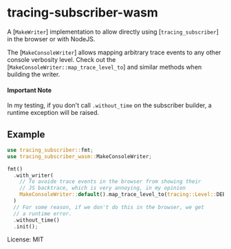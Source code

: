 # tracing-subscriber-wasm

A [`MakeWriter`] implementation to allow directly using
[`tracing_subscriber`] in the browser or with NodeJS.

The [`MakeConsoleWriter`] allows mapping arbitrary trace events to
any other console verbosity level. Check out the
[`MakeConsoleWriter::map_trace_level_to`] and similar methods when
building the writer.

#### Important Note

In my testing, if you don't call `.without_time` on the
subscriber builder, a runtime exception will be raised.

## Example

```rust
use tracing_subscriber::fmt;
use tracing_subscriber_wasm::MakeConsoleWriter;

fmt()
  .with_writer(
    // To avoide trace events in the browser from showing their
    // JS backtrace, which is very annoying, in my opinion
    MakeConsoleWriter::default().map_trace_level_to(tracing::Level::DEBUG),
  )
  // For some reason, if we don't do this in the browser, we get
  // a runtime error.
  .without_time()
  .init();
```

License: MIT
